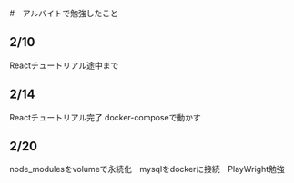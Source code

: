 #　アルバイトで勉強したこと
## 2/10
Reactチュートリアル途中まで
## 2/14
Reactチュートリアル完了 docker-composeで動かす
## 2/20
node_modulesをvolumeで永続化　mysqlをdockerに接続　PlayWright勉強